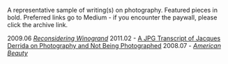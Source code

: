 A representative sample of writing(s) on photography. Featured pieces in bold. Preferred links go to Medium - if you encounter the paywall, please click the archive link.

2009.06 [*Reconsidering Winogrand*](Reconsidering-Winogrand.md)
2011.02 - [A JPG Transcript of Jacques Derrida on Photography and Not Being Photographed](A-JPG-Transcript-of-Jacques-Derrida-on-Photography-and-Not-Being-Photographed.md)
2008.07 - [*American Beauty*](American-Beauty.md)

